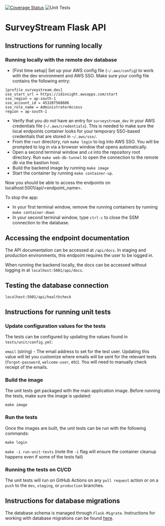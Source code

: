 [![Coverage Status](https://coveralls.io/repos/github/IDinsight/surveystream_flask_api/badge.svg?branch=dev&t=psTgfm)](https://coveralls.io/github/IDinsight/surveystream_flask_api?branch=dev)
![Unit Tests](https://github.com/IDinsight/surveystream_flask_api/actions/workflows/cicd_unittest_deploy.yml/badge.svg)

# SurveyStream Flask API

## Instructions for running locally

### Running locally with the remote dev database

- [First time setup] Set up your AWS config file (`~/.aws/config`) to work with the dev environment and AWS SSO. Make sure your config file contains the following entry:

```
[profile surveystream_dev]
sso_start_url = https://idinsight.awsapps.com/start
sso_region = ap-south-1
sso_account_id = 453207568606
sso_role_name = AdministratorAccess
region = ap-south-1
```

- Verify that you *do not* have an entry for `surveystream_dev` in your AWS credentials file (`~/.aws/credentials`). This is needed to make sure the local endpoints container looks for your temporary SSO-based credentials that are stored in `~/.aws/sso/`.
- From the `root` directory, run `make login` to log into AWS SSO. You will be prompted to log in via a browser window that opens automatically.
- Open a second terminal window and `cd` into the repository root directory. Run `make web-db-tunnel` to open the connection to the remote db via the bastion host.
- Build the backend image by running `make image`
- Start the container by running `make container-up`.

Now you should be able to access the endpoints on localhost:5001/api/<endpoint_name>.

To stop the app:
- In your first terminal window, remove the running containers by running `make container-down`
- In your second terminal window, type `ctrl-c` to close the SSM connection to the database.

## Accessing the endpoint documentation

The API documentation can be accessed at `/api/docs`. In staging and production environments, this endpoint requires the user to be logged in. 

When running the backend locally, the docs can be accessed without logging in at `localhost:5001/api/docs`.

## Testing the database connection

`localhost:5001/api/healthcheck`

## Instructions for running unit tests

### Update configuration values for the tests

The tests can be configured by updating the values found in `tests/unit/config.yml`:

`email` (string) - The email address to set for the test user. Updating this value will let you customize where emails will be sent for the relevant tests (`forgot-password`, `welcome-user`, etc). You will need to manually check receipt of the emails. 

### Build the image

The unit tests get packaged with the main application image. Before running the tests, make sure the image is updated:

`make image`

### Run the tests

Once the images are built, the unit tests can be run with the following commands:

`make login`

`make -i run-unit-tests` (note the `-i` flag will ensure the container cleanup happens even if some of the tests fail)

### Running the tests on CI/CD

The unit tests will run on GitHub Actions on any `pull request` action or on a `push` to the `dev`, `staging`, or `production` branches.

## Instructions for database migrations

The database schema is managed through `Flask-Migrate`. Instructions for working with database migrations can be found [here](https://idinsight.atlassian.net/wiki/spaces/DOD/pages/2199912628/Flask+Development+Standards#Working-with-Flask-Migrate).


